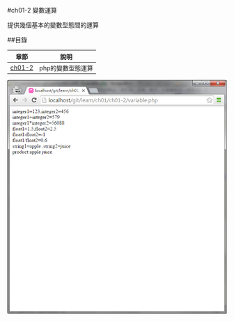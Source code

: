 #ch01-2 變數運算


提供幾個基本的變數型態間的運算


##目錄

|章節                                        |說明                                         |
|--------------------------------------------|---------------------------------------------|
|[ch01-2](ch01-2.php)                        |php的變數型態運算                            |

![result](ch01-2.png)